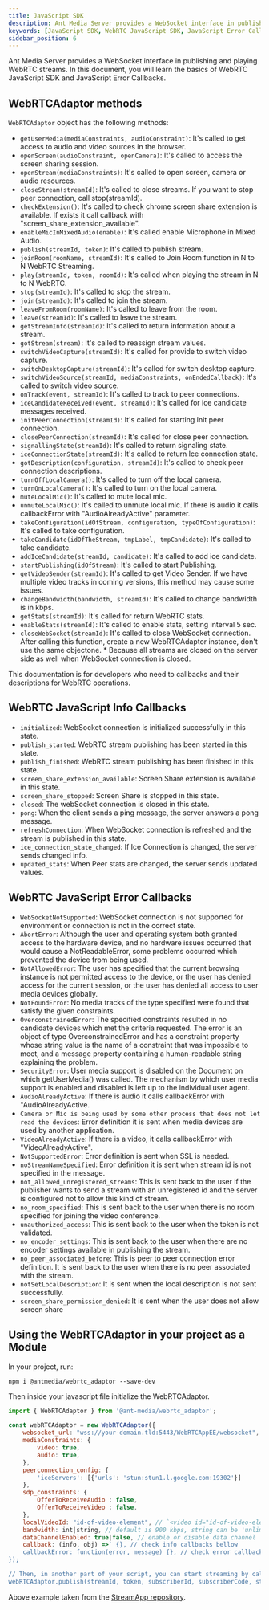 ```yaml
---
title: JavaScript SDK
description: Ant Media Server provides a WebSocket interface in publishing and playing WebRTC streams. In this document, you will learn the basics of WebRTC JavaScript SDK and JavaScript Error Callbacks.
keywords: [JavaScript SDK, WebRTC JavaScript SDK, JavaScript Error Callbacks, Ant Media Server Documentation, Ant Media Server Tutorials]
sidebar_position: 6
---
```


Ant Media Server provides a WebSocket interface in publishing and playing WebRTC streams. In this document, you will learn the basics of WebRTC JavaScript SDK and JavaScript Error Callbacks.

## WebRTCAdaptor methods

```WebRTCAdaptor``` object has the following methods:

*   ```getUserMedia(mediaConstraints, audioConstraint)```: It's called to get access to audio and video sources in the browser.
*   ```openScreen(audioConstraint, openCamera)```: It's called to access the screen sharing session.
*   ```openStream(mediaConstraints)```: It's called to open screen, camera or audio resources.
*   ```closeStream(streamId)```: It's called to close streams. If you want to stop peer connection, call stop(streamId).
*   ```checkExtension()```: It's called to check chrome screen share extension is available. If exists it call callback with "screen\_share\_extension\_available".
*   ```enableMicInMixedAudio(enable)```: It's called enable Microphone in Mixed Audio.
*   ```publish(streamId, token)```: It's called to publish stream.
*   ```joinRoom(roomName, streamId)```: It's called to Join Room function in N to N WebRTC Streaming.
*   ```play(streamId, token, roomId)```: It's called when playing the stream in N to N WebRTC.
*   ```stop(streamId)```: It's called to stop the stream.
*   ```join(streamId)```: It's called to join the stream.
*   ```leaveFromRoom(roomName)```: It's called to leave from the room.
*   ```leave(streamId)```: It's called to leave the stream.
*   ```getStreamInfo(streamId)```: It's called to return information about a stream.
*   ```gotStream(stream)```: It's called to reassign stream values.
*   ```switchVideoCapture(streamId)```: It's called for provide to switch video capture.
*   ```switchDesktopCapture(streamId)```: It's called for switch desktop capture.
*   ```switchVideoSource(streamId, mediaConstraints, onEndedCallback)```: It's called to switch video source.
*   ```onTrack(event, streamId)```: It's called to track to peer connections.
*   ```iceCandidateReceived(event, streamId)```: It's called for ice candidate messages received.
*   ```initPeerConnection(streamId)```: It's called for starting Init peer connection.
*   ```closePeerConnection(streamId)```: It's called for close peer connection.
*   ```signallingState(streamId)```: It's called to return signaling state.
*   ```iceConnectionState(streamId)```: It's called to return Ice connection state.
*   ```gotDescription(configuration, streamId)```: It's called to check peer connection descriptions.
*   ```turnOffLocalCamera()```: It's called to turn off the local camera.
*   ```turnOnLocalCamera()```: It's called to turn on the local camera.
*   ```muteLocalMic()```: It's called to mute local mic.
*   ```unmuteLocalMic()```: It's called to unmute local mic. If there is audio it calls callbackError with "AudioAlreadyActive" parameter.
*   ```takeConfiguration(idOfStream, configuration, typeOfConfiguration)```: It's called to take configuration.
*   ```takeCandidate(idOfTheStream, tmpLabel, tmpCandidate)```: It's called to take candidate.
*   ```addIceCandidate(streamId, candidate)```: It's called to add ice candidate.
*   ```startPublishing(idOfStream)```: It's called to start Publishing.
*   ```getVideoSender(streamId)```: It's called to get Video Sender. If we have multiple video tracks in coming versions, this method may cause some issues.
*   ```changeBandwidth(bandwidth, streamId)```: It's called to change bandwidth is in kbps.
*   ```getStats(streamId)```: It's called for return WebRTC stats.
*   ```enableStats(streamId)```: It's called to enable stats, setting interval 5 sec.
*   ```closeWebSocket(streamId)```: It's called to close WebSocket connection. After calling this function, create a new WebRTCAdaptor instance, don't use the same objectone. \* Because all streams are closed on the server side as well when WebSocket connection is closed.

This documentation is for developers who need to callbacks and their descriptions for WebRTC operations.

## WebRTC JavaScript Info Callbacks

*   ```initialized```: WebSocket connection is initialized successfully in this state.
*   ```publish_started```: WebRTC stream publishing has been started in this state.
*   ```publish_finished```: WebRTC stream publishing has been finished in this state.
*   ```screen_share_extension_available```: Screen Share extension is available in this state.
*   ```screen_share_stopped```: Screen Share is stopped in this state.
*   ```closed```: The webSocket connection is closed in this state.
*   ```pong```: When the client sends a ping message, the server answers a pong message.
*   ```refreshConnection```: When WebSocket connection is refreshed and the stream is published in this state.
*   ```ice_connection_state_changed```: If Ice Connection is changed, the server sends changed info.
*   ```updated_stats```: When Peer stats are changed, the server sends updated values.

## WebRTC JavaScript Error Callbacks

*   ```WebSocketNotSupported```: WebSocket connection is not supported for environment or connection is not in the correct state.
*   ```AbortError```: Although the user and operating system both granted access to the hardware device, and no hardware issues occurred that would cause a NotReadableError, some problems occurred which prevented the device from being used.
*   ```NotAllowedError```: The user has specified that the current browsing instance is not permitted access to the device, or the user has denied access for the current session, or the user has denied all access to user media devices globally.
*   ```NotFoundError```: No media tracks of the type specified were found that satisfy the given constraints.
*   ```OverconstrainedError```: The specified constraints resulted in no candidate devices which met the criteria requested. The error is an object of type OverconstrainedError and has a constraint property whose string value is the name of a constraint that was impossible to meet, and a message property containing a human-readable string explaining the problem.
*   ```SecurityError```: User media support is disabled on the Document on which getUserMedia() was called. The mechanism by which user media support is enabled and disabled is left up to the individual user agent.
*   ```AudioAlreadyActive```: If there is audio it calls callbackError with "AudioAlreadyActive.
*   ```Camera or Mic is being used by some other process that does not let read the devices```: Error definition it is sent when media devices are used by another application.
*   ```VideoAlreadyActive```: If there is a video, it calls callbackError with "VideoAlreadyActive".
*   ```NotSupportedError```: Error definition is sent when SSL is needed.
*   ```noStreamNameSpecified```: Error definition it is sent when stream id is not specified in the message.
*   ```not_allowed_unregistered_streams```: This is sent back to the user if the publisher wants to send a stream with an unregistered id and the server is configured not to allow this kind of stream.
*   ```no_room_specified```: This is sent back to the user when there is no room specified for joining the video conference.
*   ```unauthorized_access```: This is sent back to the user when the token is not validated.
*   ```no_encoder_settings```: This is sent back to the user when there are no encoder settings available in publishing the stream.
*   ```no_peer_associated_before```: This is peer to peer connection error definition. It is sent back to the user when there is no peer associated with the stream.
*   ```notSetLocalDescription```: It is sent when the local description is not sent successfully.
*   ```screen_share_permission_denied```: It is sent when the user does not allow screen share

## Using the WebRTCAdaptor in your project as a Module

In your project, run:

```shell
npm i @antmedia/webrtc_adaptor --save-dev
```

Then inside your javascript file initialize the WebRTCAdaptor.

```js
import { WebRTCAdaptor } from '@ant-media/webrtc_adaptor';

const webRTCAdaptor = new WebRTCAdaptor({
    websocket_url: "wss://your-domain.tld:5443/WebRTCAppEE/websocket",
    mediaConstraints: {
        video: true,
        audio: true,
    },
    peerconnection_config: {
        'iceServers': [{'urls': 'stun:stun1.l.google.com:19302'}]
    },
    sdp_constraints: {
        OfferToReceiveAudio : false,
        OfferToReceiveVideo : false,
    },
    localVideoId: "id-of-video-element", // `<video id="id-of-video-element" autoplay muted>``</video>`
    bandwidth: int|string, // default is 900 kbps, string can be 'unlimited'
    dataChannelEnabled: true|false, // enable or disable data channel
    callback: (info, obj) =>` {}, // check info callbacks bellow
    callbackError: function(error, message) {}, // check error callbacks bellow
});

// Then, in another part of your script, you can start streaming by calling the publish method
webRTCAdaptor.publish(streamId, token, subscriberId, subscriberCode, streamName);
```

Above example taken from the [StreamApp repository](https://github.com/ant-media/StreamApp/blob/master/src/main/webapp/index.html#L511).